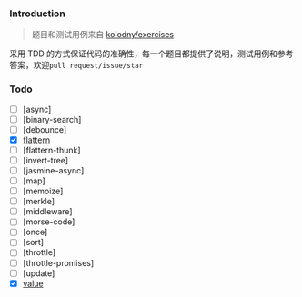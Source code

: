 ### Introduction

> 题目和测试用例来自 [kolodny/exercises](https://github.com/kolodny/exercises)

采用 TDD 的方式保证代码的准确性，每一个题目都提供了说明，测试用例和参考答案，欢迎`pull request/issue/star`

### Todo

* [ ] [async]
* [ ] [binary-search]
* [ ] [debounce]
* [x] [flattern](flatten/index.js)
* [ ] [flattern-thunk]
* [ ] [invert-tree]
* [ ] [jasmine-async]
* [ ] [map]
* [ ] [memoize]
* [ ] [merkle]
* [ ] [middleware]
* [ ] [morse-code]
* [ ] [once]
* [ ] [sort]
* [ ] [throttle]
* [ ] [throttle-promises]
* [ ] [update]
* [x] [value](value/index.js)

